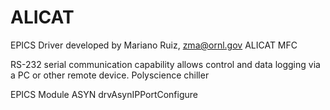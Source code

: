 # ALICAT
EPICS Driver developed by Mariano Ruiz, zma@ornl.gov
ALICAT MFC

RS-232 serial communication capability allows control and data logging via a PC or other remote device. 
Polyscience chiller


EPICS Module ASYN drvAsynIPPortConfigure 

